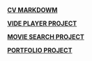 **[CV MARKDOWM](https://github.com/IlyaShkvalniy/rsschool-projects/blob/gh-pages/cv/cv.md)**

**[VIDE PLAYER PROJECT](https://ilyashkvalniy.github.io/rsschool-projects/js30-videoplayer/)**

**[MOVIE SEARCH PROJECT](https://ilyashkvalniy.github.io/rsschool-projects/movie-app/)**

**[PORTFOLIO PROJECT](https://ilyashkvalniy.github.io/rsschool-projects/portfolio/)**
